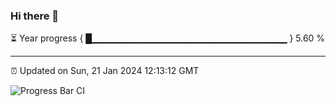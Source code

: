 ### Hi there 👋

⏳ Year progress { █▁▁▁▁▁▁▁▁▁▁▁▁▁▁▁▁▁▁▁▁▁▁▁▁▁▁▁▁▁ } 5.60 %

---

⏰ Updated on Sun, 21 Jan 2024 12:13:12 GMT

![Progress Bar CI](https://github.com/Shyam-Makwana/GitHub-Actions-Demo/workflows/Progress%20Bar%20CI/badge.svg)
